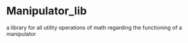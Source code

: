 # Manipulator_lib
a library for all utility operations of math regarding the functioning of a manipulator
